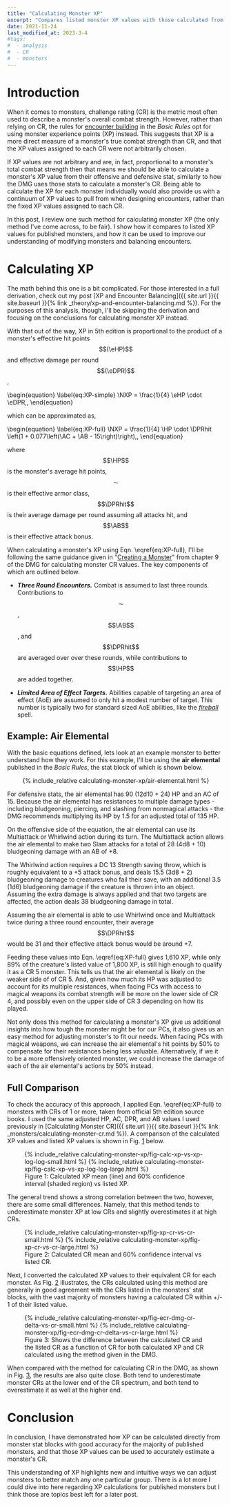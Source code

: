```yaml
---
title: "Calculating Monster XP"
excerpt: "Compares listed monster XP values with those calculated from their offensive and defensive abilities."
date: 2021-11-24
last_modified_at: 2023-3-4
#tags:
#  - analysis
#  - CR
#  - monsters
---
```


<div style="display:none">
\(
\newcommand{\RTW}{\mathit{RTW}}
\newcommand{\AC}{\mathit{AC}}
\newcommand{\eAC}{\mathit{eAC}}
\newcommand{\HP}{\mathit{HP}}
\newcommand{\eHP}{\mathit{eHP}}
\newcommand{\AB}{\mathit{AB}}
\newcommand{\eDPR}{\mathit{eDPR}}
\newcommand{\DPR}{\mathit{DPR}} 
\newcommand{\DPRhit}{\mathit{DPR}_\mathrm{hit}} 
% other
\newcommand{\CR}{\mathit{CR}}
\newcommand{\XP}{\mathit{XP}}
% NPCs
\newcommand{\NPC}{\mathrm{NPC}}
\newcommand{\NeHP}{\mathit{eHP}_\mathrm{\NPC}}
\newcommand{\NeDPR}{\mathit{eDPR}_\mathrm{\NPC}}
\newcommand{\NXP}{\mathit{XP}_\mathrm{\NPC}}
\)
</div>

# Introduction

When it comes to monsters, challenge rating (CR) is the metric most often used to describe a monster's overall combat strength. However, rather than relying on CR, the rules for [encounter building](https://www.dndbeyond.com/sources/basic-rules/building-combat-encounters) in the _Basic Rules_ opt for using monster experience points (XP) instead. This suggests that XP is a more direct measure of a monster's true combat strength than CR, and that the XP values assigned to each CR were not arbitrarily chosen.

If XP values are not arbitrary and are, in fact, proportional to a monster's total combat strength then that means we should be able to calculate a monster's XP value from their offensive and defensive stat, similarly to how the DMG uses those stats to calculate a monster's CR. Being able to calculate the XP for each monster individually would also provide us with a continuum of XP values to pull from when designing encounters, rather than the fixed XP values assigned to each CR.

In this post, I review one such method for calculating monster XP (the only method I've come across, to be fair). I show how it compares to listed XP values for published monsters, and how it can be used to improve our understanding of modifying monsters and balancing encounters.

# Calculating XP

The math behind this one is a bit complicated. For those interested in a full derivation, check out my post [XP and Encounter Balancing]({{ site.url }}{{ site.baseurl }}{% link _theory/xp-and-encounter-balancing.md %}). For the purposes of this analysis, though, I'll be skipping the derivation and focusing on the conclusions for calculating monster XP instead.

With that out of the way, XP in 5th edition is proportional to the product of a monster's effective hit points $$(\eHP)$$ and effective damage per round $$(\eDPR)$$, 

\begin{equation}
    \label{eq:XP-simple}
    \NXP = \frac{1}{4} \eHP \cdot \eDPR\,,
\end{equation}

which can be approximated as, 

\begin{equation}
    \label{eq:XP-full}
    \NXP = \frac{1}{4} \HP \cdot \DPRhit \left(1 + 0.077\left(\AC + \AB - 15\right)\right)\,,
\end{equation}

where $$\HP$$ is the monster's average hit points, $$\AC$$ is their effective armor class, $$\DPRhit$$ is their average damage per round assuming all attacks hit, and $$\AB$$ is their effective attack bonus.

When calculating a monster's XP using Eqn. \eqref{eq:XP-full}, I'll be following the same guidance given in "[Creating a Monster](https://www.dndbeyond.com/sources/dmg/dungeon-masters-workshop#CreatingaMonster)" from chapter 9 of the DMG for calculating monster CR values. The key components of which are outlined below.

* _**Three Round Encounters.**_ Combat is assumed to last three rounds. Contributions to $$\AC$$, $$\AB$$, and $$\DPRhit$$ are averaged over over these rounds, while contributions to $$\HP$$ are added together.

* _**Limited Area of Effect Targets.**_ Abilities capable of targeting an area of effect (AoE) are assumed to only hit a modest number of target. This number is typically two for standard sized AoE abilities, like the _[fireball](https://www.dndbeyond.com/spells/fireball)_ spell.

<!--
With that out of the way, XP in 5th edition is proportional to the product of a monster's effective hit points $$(\eHP)$$ and effective damage per round $$(\eDPR)$$, 

\begin{equation}
    \label{eq:XP-simple}
    \NXP = \frac{1}{4} \eHP \cdot \eDPR\,.
\end{equation}

A monster's _eHP_ can be calculated using the same adjusted hit points (HP) and adjusted armor class (AC) used when calculating CR, following the rules in "Creating a Monster" from chapter 9 of the DMG, along with the following equation, 

\begin{equation}
    \label{eq:eHP}
    eHP_{\rm NPC} = HP \cdot 1.05^{AC - 8}\ .
\end{equation}

Similarly, a monster's _eDPR_ can be calculated using the adjusted damage per round (DPR) and adjusted attack bonus (AB) used when calculating CR, following the same rules, according to the following equation,

\begin{equation}
    \label{eq:eDPR}
    eDPR_{\rm NPC} = DPR \cdot 1.05^{AB - 6}\ .
\end{equation}

Combining these two equations together, a monster's XP can be calculated as follows,

\begin{equation}
    \label{eq:XP-full}
    \NXP = \frac{1}{4} HP \cdot DPR \cdot 1.05^{AC + AB - 14}\, .
\end{equation}
-->

## Example: Air Elemental

With the basic equations defined, lets look at an example monster to better understand how they work. For this example, I'll be using the **air elemental** published in the _Basic Rules_, the stat block of which is shown below.

<center>
{% include_relative calculating-monster-xp/air-elemental.html %}
</center>

For defensive stats, the air elemental has 90 (12d10 + 24) HP and an AC of 15. Because the air elemental has resistances to multiple damage types - including bludgeoning, piercing, and slashing from nonmagical attacks - the DMG recommends multiplying its HP by 1.5 for an adjusted total of 135 HP. <!--Using these values, the DMG estimates a **defensive CR of 5** and Eqn. \eqref{eq:eHP} gives it **190.0 _eHP_**.-->

On the offensive side of the equation, the air elemental can use its Multiattack or Whirlwind action during its turn. The Multiattack action allows the air elemental to make two Slam attacks for a total of 28 (4d8 + 10) bludgeoning damage with an AB of +8.

The Whirlwind action requires a DC 13 Strength saving throw, which is roughly equivalent to a +5 attack bonus, and deals 15.5 (3d8 + 2) bludgeoning damage to creatures who fail their save, with an additional 3.5 (1d6) bludgeoning damage if the creature is thrown into an object. Assuming the extra damage is always applied and that two targets are affected, the action deals 38 bludgeoning damage in total.

<!--Assuming the air elemental is able to use Whirlwind once and Slam twice during a three round encounter, the DMG estimates an **offensive CR of 5** and Eqn. \eqref{eq:eDPR} gives it **29.7 _eDPR_**.-->
Assuming the air elemental is able to use Whirlwind once and Multiattack twice during a three round encounter, their average $$\DPRhit$$ would be 31 and their effective attack bonus would be around +7.

<!--Feeding these values into Eqn. \eqref{eq:XP-full} gives **1,410.75 XP** which, while only 78% of the creature's listed value of 1,800 XP, is just high enough to still qualify it as a CR 5 monster. This tells us that the air elemental is likely on the weaker side of of CR 5. And, given how much its HP was adjusted to account for its multiple resistances, when facing PCs with access to magical weapons its combat strength will be more on the lower side of CR 4, and possibly even on the upper side of CR 3 depending on how its played.-->

Feeding these values into Eqn. \eqref{eq:XP-full} gives 1,610 XP, while only 89% of the creature's listed value of 1,800 XP, is still high enough to qualify it as a CR 5 monster. This tells us that the air elemental is likely on the weaker side of of CR 5. And, given how much its HP was adjusted to account for its multiple resistances, when facing PCs with access to magical weapons its combat strength will be more on the lower side of CR 4, and possibly even on the upper side of CR 3 depending on how its played.

Not only does this method for calculating a monster's XP give us additional insights into how tough the monster might be for our PCs, it also gives us an easy method for adjusting monster's to fit our needs. When facing PCs with magical weapons, we can increase the air elemental's hit points by 50% to compensate for their resistances being less valuable. Alternatively, if we it to be a more offensively oriented monster, we could increase the damage of each of the air elemental's actions by 50% instead.

## Full Comparison

To check the accuracy of this approach, I applied Eqn. \eqref{eq:XP-full} to monsters with CRs of 1 or more, taken from official 5th edition source books. I used the same adjusted HP, AC, DPR, and AB values I used previously in [Calculating Monster CR]({{ site.url }}{{ site.baseurl }}{% link _monsters/calculating-monster-cr.md %}). A comparison of the calculated XP values and listed XP values is shown in Fig. <a href="#fig:calc-xp-vs-xp-log-log" class="fig-ref">1</a> below.

<figure id="fig:calc-xp-vs-xp-log-log">
    {% include_relative calculating-monster-xp/fig-calc-xp-vs-xp-log-log-small.html %}
    {% include_relative calculating-monster-xp/fig-calc-xp-vs-xp-log-log-large.html %}
    <figcaption>Figure 1: Calculated XP mean (line) and 60% confidence interval (shaded region) vs listed XP.</figcaption>
</figure>

The general trend shows a strong correlation between the two, however, there are some small differences. Namely, that this method tends to underestimate monster XP at low CRs and slightly overestimates it at high CRs.

<figure id="fig:xp-cr-vs-cr">
    {% include_relative calculating-monster-xp/fig-xp-cr-vs-cr-small.html %}
    {% include_relative calculating-monster-xp/fig-xp-cr-vs-cr-large.html %}
    <figcaption>Figure 2: Calculated CR mean and 60% confidence interval vs listed CR.</figcaption>
</figure>

Next, I converted the calculated XP values to their equivalent CR for each monster. As Fig. <a href="#fig:xp-cr-vs-cr" class="fig-ref">2</a> illustrates, the CRs calculated using this method are generally in good agreement with the CRs listed in the monsters' stat blocks, with the vast majority of monsters having a calculated CR within +/- 1 of their listed value. 

<figure id="fig:ecr-dmg-cr-delta-vs-cr">
    {% include_relative calculating-monster-xp/fig-ecr-dmg-cr-delta-vs-cr-small.html %}
    {% include_relative calculating-monster-xp/fig-ecr-dmg-cr-delta-vs-cr-large.html %}
    <figcaption>Figure 3: Shows the difference between the calculated CR and the listed CR as a function of CR for both calculated XP and CR calculated using the method given in the DMG.</figcaption>
</figure>

When compared with the method for calculating CR in the DMG, as shown in Fig. <a href="#fig:ecr-dmg-cr-delta-vs-cr" class="fig-ref">3</a>, the results are also quite close. Both tend to underestimate monster CRs at the lower end of the CR spectrum, and both tend to overestimate it as well at the higher end. 

<!---
Where the two differ the most is between CR 12 and 23. The reason for this difference comes from how each method handles monsters with better/worse than average AC or AB. 

The DMG accounts for AC and AB is by adjusting the monster's defensive or offensive CR by +/-1 for ever two points either is above/below the recommended value in the DMG for the monster's HP or DPR. This sort of adjustment makes sense, so long as the new CR's effective HP or DPR is sufficiently larger than the initial one's.

In comparison, the method used for calculating XP assumes each +2 to AC (AB) is worth roughly 10% more HP (DPR). If the HP (DPR) of the new CR is less than 10% more than the previous CR's then the DMG's method will end up underestimating a monster's strength relative to what we get when calculating XP.

<figure class="half" id="fig:hp-dpr-ratio-and-dmg-cr-delta-vs-cr">
    <img src="{{ site.url }}{{ site.baseurl }}/monsters/calculating-monster-xp/hp-dpr-ratio-vs-cr.svg">
    <img src="{{ site.url }}{{ site.baseurl }}/monsters/calculating-monster-xp/dmg-cr-delta-vs-cr.svg">
    <figcaption>Figure 4: Shows (left) the ratio between the target HP and DPR at the given CR and the CR below it, and (right) the difference between CR values calculated from XP and those calculated using the DMG.</figcaption>
</figure>

As Fig. <a href="#fig:hp-dpr-ratio-and-dmg-cr-delta-vs-cr" class="fig-ref">4</a> shows, when the HP and DPR of the next CR are less than 10% higher than the previous one, the DMG reports a CR below that of the XP calculation. 

Assuming a base chance to hit with an attack of 70% for both PCs and NPCs when facing tier appropriate enemies, each +2 to AC is worth roughly 14% more HP and each +2 to AB is worth roughly 14% more DPR. This means that while the XP calculation slightly underestimates the impact of AC and AB on CR across the full CR range, the method presented in the DMG varies from significantly overestimating it for CRs less than 5, to significantly underestimates it for CRs between 15 - 19, as well as CRs 25 and above.
--->

# Conclusion

In conclusion, I have demonstrated how XP can be calculated directly from monster stat blocks with good accuracy for the majority of published monsters, and that those XP values can be used to accurately estimate a monster's CR.

This understanding of XP highlights new and intuitive ways we can adjust monsters to better match any one particular group. There is a lot more I could dive into here regarding XP calculations for published monsters but I think those are topics best left for a later post. 